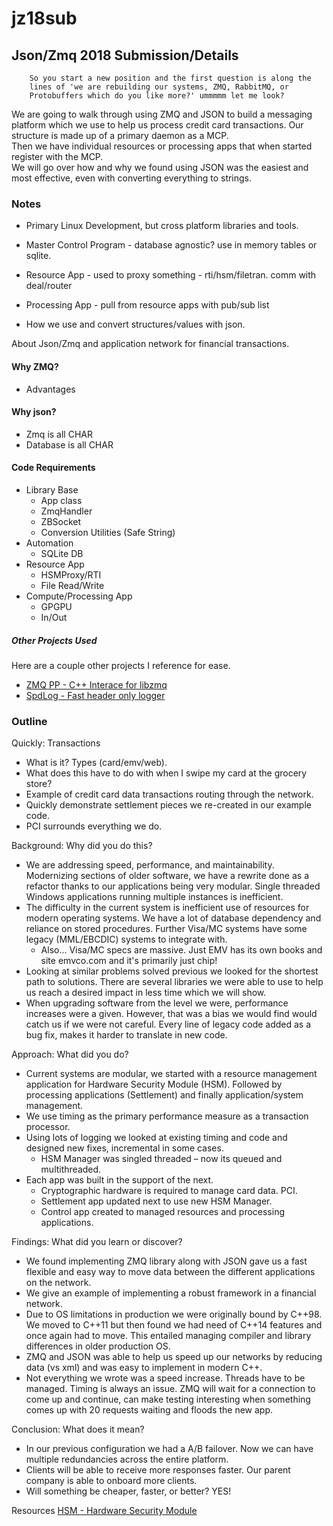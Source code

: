 # jz18sub
## Json/Zmq 2018 Submission/Details ##
```
    So you start a new position and the first question is along the
    lines of 'we are rebuilding our systems, ZMQ, RabbitMQ, or 
    Protobuffers which do you like more?' ummmmm let me look?
```

We are going to walk through using ZMQ and JSON to build a messaging platform which we use to help us process credit card transactions.
Our structure is made up of a primary daemon as a MCP.  
Then we have individual resources or processing apps that when started register with the MCP.  
We will go over how and why we found using JSON was the easiest and most effective, even with converting everything to strings.


### Notes ###
- Primary Linux Development, but cross platform libraries and tools.

- Master Control Program - database agnostic?  use in  memory tables or sqlite.
- Resource App - used to proxy something - rti/hsm/filetran.  comm with deal/router
- Processing App - pull from resource apps with pub/sub list
- How we use and convert structures/values with json.

About Json/Zmq and application network for financial transactions.

#### Why ZMQ?  ####
- Advantages

#### Why json? ####
- Zmq is all CHAR
- Database is all CHAR

#### Code Requirements ####
- Library Base
  - App class
  - ZmqHandler
  - ZBSocket
  - Conversion Utilities (Safe String)
- Automation 
  - SQLite DB
- Resource App
  - HSMProxy/RTI
  - File Read/Write
- Compute/Processing App
  - GPGPU
  - In/Out


##### Other Projects Used ######
Here are a couple other projects I reference for ease.

- [ZMQ PP - C++ Interace for libzmq](https://github.com/zeromq/zmqpp)
- [SpdLog - Fast header only logger](https://github.com/gabime/spdlog)


### Outline ###

Quickly: Transactions  
- What is it? Types (card/emv/web).  
- What does this have to do with when I swipe my card at the grocery store? 
- Example of credit card data transactions routing through the network. 
- Quickly demonstrate settlement pieces we re-created in our example code. 
- PCI surrounds everything we do. 

Background: Why did you do this?
- We are addressing speed, performance, and maintainability.   Modernizing sections of older software, we have a rewrite done as a refactor thanks to our applications being very modular.  Single threaded Windows applications running multiple instances is inefficient.   
- The difficulty in the current system is inefficient use of resources for modern operating systems. We have a lot of database dependency and reliance on stored procedures. Further Visa/MC systems have some legacy (MML/EBCDIC) systems to integrate with. 
  - Also... Visa/MC specs are massive.  Just EMV has its own books and site emvco.com and it's primarily just chip! 
- Looking at similar problems solved previous we looked for the shortest path to solutions. There are several libraries we were able to use to help us reach a desired impact in less time which we will show. 
- When upgrading software from the level we were, performance increases were a given.  However, that was a bias we would find would catch us if we were not careful.  Every line of legacy code added as a bug fix, makes it harder to translate in new code. 

Approach: What did you do? 
- Current systems are modular, we started with a resource management application for Hardware Security Module (HSM).  Followed by processing applications (Settlement) and finally application/system management. 
- We use timing as the primary performance measure as a transaction processor. 
- Using lots of logging we looked at existing timing and code and designed new fixes, incremental in some cases. 
  - HSM Manager was singled threaded – now its queued and multithreaded. 
- Each app was built in the support of the next. 
  - Cryptographic hardware is required to manage card data. PCI. 
  - Settlement app updated next to use new HSM Manager. 
  - Control app created to managed resources and processing applications. 

Findings: What did you learn or discover? 
- We found implementing ZMQ library along with JSON gave us a fast flexible and easy way to move data between the different applications on the network. 
- We give an example of implementing a robust framework in a financial network. 
- Due to OS limitations in production we were originally bound by C++98.  We moved to C++11 but then found we had need of C++14 features and once again had to move.  This entailed managing compiler and library differences in older production OS. 
- ZMQ and JSON was able to help us speed up our networks by reducing data (vs xml) and was easy to implement in modern C++. 
- Not everything we wrote was a speed increase. Threads have to be managed. Timing is always an issue. ZMQ will wait for a connection to come up and continue, can make testing interesting when something comes up with 20 requests waiting and floods the new app. 

Conclusion: What does it mean? 
- In our previous configuration we had a A/B failover. Now we can have multiple redundancies across the entire platform. 
- Clients will be able to receive more responses faster. Our parent company is able to onboard more clients. 
- Will something be cheaper, faster, or better? YES! 



Resources
[HSM - Hardware Security Module](https://safenet.gemalto.com/data-encryption/hardware-security-modules-hsms)
